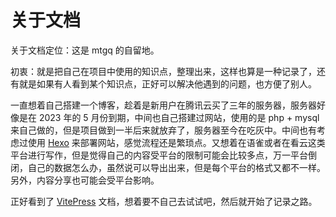 # 关于文档

关于文档定位：这是 mtgq 的自留地。

初衷：就是把自己在项目中使用的知识点，整理出来，这样也算是一种记录了，还有就是如果有人看到某个知识点，正好可以解决他遇到的问题，也方便了别人。

一直想着自己搭建一个博客，趁着是新用户在腾讯云买了三年的服务器，服务器好像是在 2023 年的 5 月份到期，中间也自己搭建过网站，使用的是 php + mysql 来自己做的，但是项目做到一半后来就放弃了，服务器至今在吃灰中。中间也有考虑过使用 [Hexo](https://hexo.io/zh-cn) 来部署网站，感觉流程还是繁琐点。又想着在语雀或者在看云这类平台进行写作，但是觉得自己的内容受平台的限制可能会比较多点，万一平台倒闭，自己的数据怎么办，虽然说可以导出出来，但是每个平台的格式又都不一样。另外，内容分享也可能会受平台影响。

正好看到了 [VitePress](https://vitepress.vuejs.org) 文档，想着要不自己去试试吧，然后就开始了记录之路。
